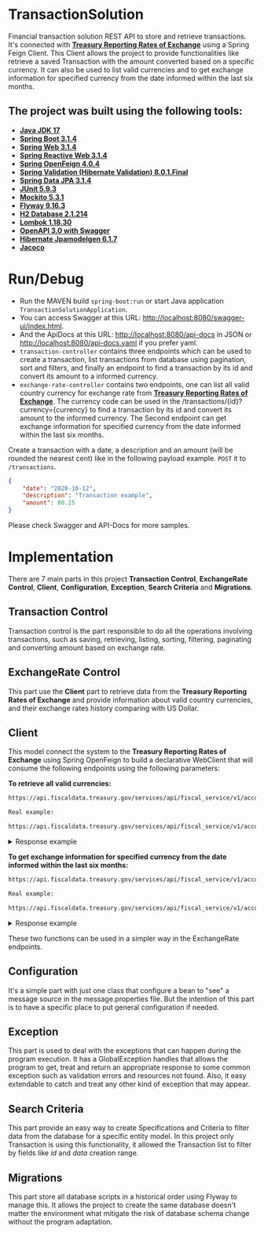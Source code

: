 # TransactionSolution
Financial transaction solution REST API to store and retrieve transactions. It's connected with [**Treasury Reporting Rates of Exchange**](https://fiscaldata.treasury.gov/datasets/treasury-reporting-rates-exchange/treasury-reporting-rates-of-exchange)
using a Spring Feign Client. This Client allows the project to provide functionalities like retrieve a saved Transaction with the amount converted based on a specific currency.
It can also be used to list valid currencies and to get exchange information for specified currency from the date informed within the last six months.

## The project was built using the following tools:

* [**Java JDK 17**](https://docs.oracle.com/en/java/javase/17/)
* [**Spring Boot 3.1.4**](https://docs.spring.io/spring-boot/docs/3.1.4/reference/html/)
* [**Spring Web 3.1.4**](https://docs.spring.io/spring-boot/docs/3.1.4/reference/html/web.html#web)
* [**Spring Reactive Web 3.1.4**](https://docs.spring.io/spring-boot/docs/3.1.4/reference/html/web.html#web.reactive)
* [**Spring OpenFeign 4.0.4**](https://spring.io/projects/spring-cloud-openfeign)
* [**Spring Validation (Hibernate Validation) 8.0.1.Final**](https://docs.jboss.org/hibernate/stable/validator/reference/en-US/html_single/)
* [**Spring Data JPA 3.1.4**](https://spring.io/projects/spring-data-jpa)
* [**JUnit 5.9.3**](https://junit.org/junit5/docs/current/user-guide/)
* [**Mockito 5.3.1**](https://javadoc.io/doc/org.mockito/mockito-core/latest/org/mockito/Mockito.html)
* [**Flyway 9.16.3**](https://documentation.red-gate.com/fd/quickstart-how-flyway-works-184127223.html)
* [**H2 Database 2.1.214**](https://www.h2database.com/html/main.html)
* [**Lombok 1.18.30**](https://projectlombok.org/features/)
* [**OpenAPI 3.0 with Swagger**](https://swagger.io/specification/)
* [**Hibernate Jpamodelgen 6.1.7**](https://docs.jboss.org/hibernate/stable/jpamodelgen/reference/en-US/html_single/)
* [**Jacoco**](https://www.jacoco.org/jacoco/trunk/doc/)

# Run/Debug
* Run the MAVEN build `spring-boot:run` or start Java application `TransactionSolutionApplication`.
* You can access Swagger at this URL: [http://localhost:8080/swagger-ui/index.html](http://localhost:8080/swagger-ui/index.html#/).
* And the ApiDocs at this URL: [http://localhost:8080/api-docs](http://localhost:8080/api-docs) in JSON or [http://localhost:8080/api-docs.yaml](http://localhost:8080/api-docs.yaml) if you prefer yaml.
* `transaction-controller` contains three endpoints which can be used to create a transaction, list transactions from database using pagination, sort and filters, and finally an endpoint to find a transaction by its id and convert its amount to a informed currency.
* `exchange-rate-controller` contains two endpoints, one can list all valid country currency for exchange rate from [**Treasury Reporting Rates of Exchange**](https://fiscaldata.treasury.gov/datasets/treasury-reporting-rates-exchange/treasury-reporting-rates-of-exchange). 
The currency code can be used in the /transactions/{id}?currency={currency} to find a transaction by its id and convert its amount to the informed currency.
The Second endpoint can get exchange information for specified currency from the date informed within the last six months.


Create a transaction with a date, a description and an amount (will be rounded the nearest cent) like in the following payload example. `POST` it to `/transactions`.

``` json
{
 	"date": "2020-10-12",
  	"description": "Transaction example",
  	"amount": 80.25
}
```
Please check Swagger and API-Docs for more samples.

# Implementation

There are 7 main parts in this project **Transaction Control**, **ExchangeRate Control**, **Client**, **Configuration**, **Exception**, **Search Criteria** and **Migrations**.

## Transaction Control

Transaction control is the part responsible to do all the operations involving transactions, such as saving, retrieving, listing, sorting, filtering, paginating and converting amount based on exchange rate.

## ExchangeRate Control

This part use the **Client** part to retrieve data from the **Treasury Reporting Rates of Exchange** and provide information about valid country currencies, and their exchange rates history comparing with US Dollar.

## Client
This model connect the system to the **Treasury Reporting Rates of Exchange** using Spring OpenFeign to build a declarative WebClient that will consume the following endpoints using the following parameters:

**To retrieve all valid currencies:**
``` bash
https://api.fiscaldata.treasury.gov/services/api/fiscal_service/v1/accounting/od/rates_of_exchange?fields={fields}&filter=record_date:gte:{data}&page[size]=350

Real example:

https://api.fiscaldata.treasury.gov/services/api/fiscal_service/v1/accounting/od/rates_of_exchange?fields=country_currency_desc&filter=record_date:gte:2022-10-25&page[size]=5
```

<details>
    <summary>Response example</summary>

``` json
{
    "data": [
        {
            "country_currency_desc": "Afghanistan-Afghani"
        },
        {
            "country_currency_desc": "Albania-Lek"
        },
        {
            "country_currency_desc": "Algeria-Dinar"
        },
        {
            "country_currency_desc": "Angola-Kwanza"
        },
        {
            "country_currency_desc": "Antigua & Barbuda-E. Caribbean Dollar"
        }
    ],
    "meta": {
        "count": 5,
        "labels": {
            "country_currency_desc": "Country - Currency Description"
        },
        "dataTypes": {
            "country_currency_desc": "STRING"
        },
        "dataFormats": {
            "country_currency_desc": "String"
        },
        "total-count": 173,
        "total-pages": 35
    },
    "links": {
        "self": "&page%5Bnumber%5D=1&page%5Bsize%5D=5",
        "first": "&page%5Bnumber%5D=1&page%5Bsize%5D=5",
        "prev": null,
        "next": "&page%5Bnumber%5D=2&page%5Bsize%5D=5",
        "last": "&page%5Bnumber%5D=35&page%5Bsize%5D=5"
    }
}

```
</details>

**To get exchange information for specified currency from the date informed within the last six months:**
``` bash
https://api.fiscaldata.treasury.gov/services/api/fiscal_service/v1/accounting/od/rates_of_exchange?fields={fields}&filter=country_currency_desc:eq:{currency},record_date:gte:{startDate},record_date:lte:{endDate}&sort=-record_date

Real example:

https://api.fiscaldata.treasury.gov/services/api/fiscal_service/v1/accounting/od/rates_of_exchange?fields=country_currency_desc,exchange_rate,record_date&filter=country_currency_desc:eq:Brazil-Real,record_date:gte:2022-07-01,record_date:lte:2023-01-01&sort=-record_date
```

<details>
    <summary>Response example</summary>

``` json
{
    "data": [
        {
            "country_currency_desc": "Brazil-Real",
            "exchange_rate": "5.286",
            "record_date": "2022-12-31"
        },
        {
            "country_currency_desc": "Brazil-Real",
            "exchange_rate": "5.397",
            "record_date": "2022-09-30"
        }
    ],
    "meta": {
        "count": 2,
        "labels": {
            "country_currency_desc": "Country - Currency Description",
            "exchange_rate": "Exchange Rate",
            "record_date": "Record Date"
        },
        "dataTypes": {
            "country_currency_desc": "STRING",
            "exchange_rate": "NUMBER",
            "record_date": "DATE"
        },
        "dataFormats": {
            "country_currency_desc": "String",
            "exchange_rate": "10.2",
            "record_date": "YYYY-MM-DD"
        },
        "total-count": 2,
        "total-pages": 1
    },
    "links": {
        "self": "&page%5Bnumber%5D=1&page%5Bsize%5D=100",
        "first": "&page%5Bnumber%5D=1&page%5Bsize%5D=100",
        "prev": null,
        "next": null,
        "last": "&page%5Bnumber%5D=1&page%5Bsize%5D=100"
    }
}

```
</details>

These two functions can be used in a simpler way in the ExchangeRate endpoints.

## Configuration
It's a simple part with just one class that configure a bean to "see" a message source in the message.properties file.
But the intention of this part is to have a specific place to put general configuration if needed.

## Exception
This part is used to deal with the exceptions that can happen during the program execution. It has a GlobalException handles that allows the program to get, treat and return an appropriate response 
to some common exception such as validation errors and resources not found. Also, it easy extendable to catch and treat any other kind of exception that may appear.

## Search Criteria
This part provide an easy way to create Specifications and Criteria to filter data from the database for a specific entity model.
In this project only Transaction is using this functionality, it allowed the Transaction list to filter by fields like *id* and *data* creation range.

## Migrations
This part store all database scripts in a historical order using Flyway to manage this. It allows the project to create the same database doesn't 
matter the environment what mitigate the risk of database schema change without the program adaptation. 

